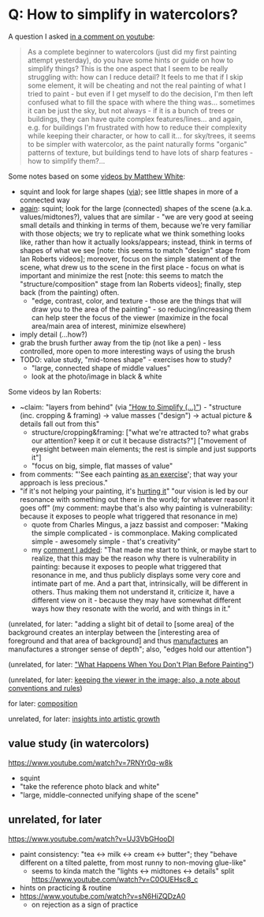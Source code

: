 # Q: How to simplify in watercolors?

A question I asked [in a comment on youtube](https://www.youtube.com/watch?v=Rlklt4dw6GA&lc=UgyvD2e_1YymuFuteJB4AaABAg):

> As a complete beginner to watercolors (just did my first painting attempt yesterday), 
do you have some hints or guide on how to simplify things? 
This is the one aspect that I seem to be really struggling with: 
how can I reduce detail? 
It feels to me that if I skip some element, 
it will be cheating and not the real painting of what I tried to paint - 
but even if I get myself to do the decision, 
I'm then left confused what to fill the space with where the thing was... 
sometimes it can be just the sky, but not always -
if it is a bunch of trees or buildings, they can have quite complex features/lines... 
and again, e.g. for buildings I'm frustrated with how to reduce their complexity 
while keeping their character, or how to call it... 
for sky/trees, it seems to be simpler with watercolor, as the paint naturally forms "organic" patterns of texture, 
but buildings tend to have lots of sharp features - how to simplify them?...

Some notes based on some [videos by Matthew White](
https://www.youtube.com/@learntopaintwatercolor/videos):
 - squint and look for large shapes ([via](https://www.youtube.com/watch?v=mB6jb5Sgjis));
   see little shapes in more of a connected way
 - [again](https://www.youtube.com/watch?v=YqfwgMs91lU):
   squint; look for the large (connected) shapes of the scene (a.k.a. values/midtones?),
   values that are similar -
   "we are very good at seeing small details and thinking in terms of them,
   because we're very familiar with those objects;
   we try to replicate what we think something looks like, rather than how it actually looks/appears;
   instead, think in terms of shapes of what we see
   \[note: this seems to match "design" stage from Ian Roberts videos];
   moreover, focus on the simple statement of the scene,
   what drew us to the scene in the first place -
   focus on what is important and minimize the rest
   \[note: this seems to match the "structure/composition" stage from Ian Roberts videos];
   finally, step back (from the painting) often.
   - "edge, contrast, color, and texture -
     those are the things that will draw you to the area of the painting" -
     so reducing/increasing them can help steer the focus of the viewer
     (maximize in the focal area/main area of interest, minimize elsewhere)
 - imply detail (...how?)
 - grab the brush further away from the tip (not like a pen) -
   less controlled, more open to more interesting ways of using the brush
 - TODO: value study, "mid-tones shape" - exercises how to study?
   - "large, connected shape of middle values"
   - look at the photo/image in black & white

 Some videos by Ian Roberts:
  - ~claim: "layers from behind" (via ["How to Simplify (...)"](https://www.youtube.com/watch?v=bAcWM6rnnlA)) -
    "structure (inc. cropping & framing) -> value masses ("design") -> actual picture & details fall out from this"
    - structure/cropping&framing: \["what we're attracted to? what grabs our attention? keep it or cut it because distracts?"]
      \["movement of eyesight between main elements; the rest is simple and just supports it"]
    - "focus on big, simple, flat masses of value"
  - from comments: "'See each painting [as an exercise](https://www.youtube.com/watch?v=bAcWM6rnnlA&lc=UgxKCQhvZUGP-oJYgwJ4AaABAg)';
    that way your approach is less precious."
  - "if it's not helping your painting, it's [hurting it](https://www.youtube.com/watch?v=UezzD9pnK8s)"
    "our vision is led by our resonance with something out there in the world; for whatever reason! it goes off"
    (my comment: maybe that's also why painting is vulnerability: because it exposes to people what triggered that resonance in me)
    - quote from Charles Mingus, a jazz bassist and composer:
      "Making the simple complicated - is commonplace. Making complicated simple - awesomely simple - that's creativity"
    - my [comment I added](https://www.youtube.com/watch?v=UezzD9pnK8s&lc=Ugymqs08scvwBvB-5jB4AaABAg):
      "That made me start to think, or maybe start to realize, that
      this may be the reason why there is vulnerability in painting:
      because it exposes to people what triggered that resonance in me,
      and thus publicly displays some very core and intimate part of me.
      And a part that, intrinsically, will be different in others.
      Thus making them not understand it, criticize it, have a different view on it -
      because they may have somewhat different ways how they resonate with the world, and with things in it."

(unrelated, for later: "adding a slight bit of detail to \[some area] of the background
creates an interplay between the \[interesting area of foreground and that area of background]
and thus [manufactures](https://www.youtube.com/watch?v=1XoYZ8KVnVQ)
an manufactures a stronger sense of depth"; also,
"edges hold our attention")

(unrelated, for later: ["What Happens When You Don't Plan Before Painting"](
https://www.youtube.com/watch?v=zh_jbu0Zdo4))

(unrelated, for later:
[keeping the viewer in the image; also, a note about conventions and rules](
https://www.youtube.com/watch?v=3-Cc2SxDofk))

for later: [composition](https://www.youtube.com/watch?v=sopLk4Czp6M)

unrelated, for later: [insights into artistic growth](https://www.youtube.com/watch?v=M0n5ZueR2Ok)

## value study (in watercolors)

https://www.youtube.com/watch?v=7RNYr0q-w8k
 - squint
 - "take the reference photo black and white"
 - "large, middle-connected unifying shape of the scene"

## unrelated, for later

https://www.youtube.com/watch?v=UJ3VbGHooDI
 - paint consistency: "tea <-> milk <-> cream <-> butter";
   they "behave different on a tilted palette, from most runny to non-moving glue-like"
   - seems to kinda match the "lights <-> midtones <-> details" split
https://www.youtube.com/watch?v=C0OUEHsc8_c
 - hints on practicing & routine
 - https://www.youtube.com/watch?v=sN6HiZQDzA0
   - on rejection as a sign of practice
